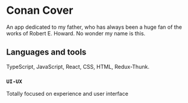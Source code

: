 # Conan Cover

An app dedicated to my father, who has always been a huge fan of the works of Robert E. Howard. No wonder my name is this.

## Languages and tools

TypeScript, JavaScript, React, CSS, HTML, Redux-Thunk.

### `UI-UX`

Totally focused on experience and user interface
